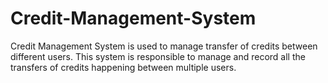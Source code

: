 # Credit-Management-System
Credit Management System is used to manage transfer of credits between different users. 
This system is responsible to manage and record all the transfers of credits happening between multiple users. 
